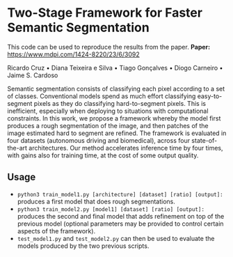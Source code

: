# Two-Stage Framework for Faster Semantic Segmentation

This code can be used to reproduce the results from the paper. **Paper:** https://www.mdpi.com/1424-8220/23/6/3092

Ricardo Cruz • Diana Teixeira e Silva • Tiago Gonçalves • Diogo Carneiro • Jaime S. Cardoso

Semantic segmentation consists of classifying each pixel according to a set of classes. Conventional models spend as much effort classifying easy-to-segment pixels as they do classifying hard-to-segment pixels. This is inefficient, especially when deploying to situations with computational constraints. In this work, we propose a framework whereby the model first produces a rough segmentation of the image, and then patches of the image estimated hard to segment are refined. The framework is evaluated in four datasets (autonomous driving and biomedical), across four state-of-the-art architectures. Our method accelerates inference time by four times, with gains also for training time, at the cost of some output quality.

## Usage

* `python3 train_model1.py [architecture] [dataset] [ratio] [output]:` produces a first model that does rough segmentations.
* `python3 train_model2.py [model1] [dataset] [ratio] [output]:` produces the second and final model that adds refinement on top of the previous model (optional parameters may be provided to control certain aspects of the framework).
* `test_model1.py` and `test_model2.py` can then be used to evaluate the models produced by the two previous scripts.
